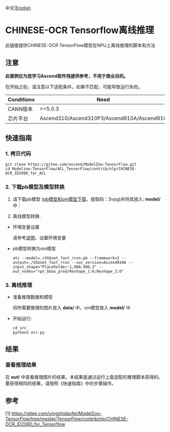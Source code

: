中文|[English](README_EN.md)

# CHINESE-OCR Tensorflow离线推理

此链接提供CHINESE-OCR TensorFlow模型在NPU上离线推理的脚本和方法

## 注意
**此案例仅为您学习Ascend软件栈提供参考，不用于商业目的。**

在开始之前，请注意以下适配条件。如果不匹配，可能导致运行失败。

| Conditions | Need |
| --- | --- |
| CANN版本 | >=5.0.3 |
| 芯片平台| Ascend310/Ascend310P3/Ascend910A/Ascend910 |

## 快速指南

### 1. 拷贝代码

```shell
git clone https://gitee.com/ascend/ModelZoo-TensorFlow.git
cd Modelzoo-TensorFlow/ACL_TensorFlow/contrib/nlp/CHINESE-OCR_ID2090_for_ACL
```

### 2. 下载pb模型及模型转换

1. 请下载pb模型 ([pb模型和om模型下载](https://pan.baidu.com/s/1gNDUcZa5VrRf0-JzCzeJKQ?pwd=3vpg 
)，提取码：3vpg)并将其放入: **model/** 中：

2. 离线模型转换:

- 环境变量设置

  请参考[说明](https://gitee.com/ascend/ModelZoo-TensorFlow/wikis/02.%E7%A6%BB%E7%BA%BF%E6%8E%A8%E7%90%86%E6%A1%88%E4%BE%8B/Ascend%E5%B9%B3%E5%8F%B0%E6%8E%A8%E7%90%86%E7%8E%AF%E5%A2%83%E5%8F%98%E9%87%8F%E8%AE%BE%E7%BD%AE?sort_id=6458719)，设置环境变量

- pb模型转换为om模型

  ```
  atc --model=./VGGnet_fast_rcnn.pb --framework=3 --output=./VGGnet_fast_rcnn --soc_version=Ascend910A --input_shape="Placeholder:1,900,900,3" --out_nodes="rpn_bbox_pred/Reshape_1:0;Reshape_2:0"
  ```


### 3. 离线推理
- 准备推理数据和模型
  
  将所需要推理的图片放入 **data/** 中，om模型放入 **model/** 中

- 开始运行:

  ```
  cd src
  python3 ocr.py
  ```




## 结果

### 查看推理结果

在 **out/** 中查看推理图片的结果。本结果是通过运行上面适配的推理脚本获得的。要获得相同的结果，请按照《快速指南》中的步骤操作。

## 参考
[1] https://gitee.com/yingzhidaofei/ModelZoo-TensorFlow/tree/master/TensorFlow/contrib/nlp/CHINESE-OCR_ID2090_for_Tensorflow
